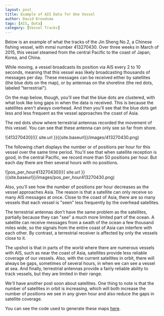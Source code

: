 ```yaml
---
layout: post
title: Example of AIS Data for One Vessel
author: David Kroodsma
tags: [AIS, Data]
category: [Vessel Tracks]
---
```


Below is an example of what the tracks of the Jin Sheng No.2, a Chinese fishing vessel, with mmsi number 413270430. Over three weeks in March of 2015, this vessel steamed from the central Pacific to the coast of Japan, Korea, and China. 

While moving, a vessel broadcasts its position via AIS every 2 to 10 seconds, meaning that this vessel was likely broadcasting thousands of messages per day. These messages can be received either by satellites (the blue dots on the map), or by antennas on the shoreline (the red dots, labeled "terrestrial").

On the map below, though, you'll see that the blue dots are clustered, with what look like long gaps in when the data is received. This is because the satellites aren't always overhead. And then you'll see that the blue dots get less and less frequent as the vessel approaches the coast of Asia. 

The red dots show where terrestrial antennas recorded the movement of this vessel. You can see that these antenna can only see so far from shore.

![413270430]({{ site.url }}{{site.baseurl}}/images/413270430.png)

The following chart displays the number or of positions per hour for this vessel over the same time period. You'll see that when satellite reception is good, in the central Pacific, we record more than 50 positions per hour. But each day there are then several hours with no positions. 

![pos_per_hour413270430]({{ site.url }}{{site.baseurl}}/images/pos_per_hour413270430.png)

Also, you'll see how the number of positions per hour decreases as the vessel approaches Asia. The reason is that a satellite can only receive so many AIS messages at once. Close to the coast of Asia, there are so many vessels that each vessel is "seen" less frequently by the overhead satellites.

The terrestrial antennas don't have the same problem as the satellites, partially because they can "see" a much more limited part of the ocean. A satellite can receive messages from a swath of the ocean a few thousand miles wide, so the signals from the entire coast of Asia can interfere with each other. By contrast, a terrestrial receiver is affected by only the vessels close to it.

The upshot is that in parts of the world where there are numerous vessels with AIS, such as near the coast of Asia, satellites provide less reliable coverage of our vessels. Also, with the current satellites in orbit, there will always be gaps, sometimes of several hours, in when we can see a vessel at sea. And finally, terrestrial antennas provide a fairly reliable ability to track vessels, but they are limited in their range.

We'll have another post soon about satellites. One thing to note is that the number of satellites in orbit is increasing, which will both increase the number of positions we see in any given hour and also reduce the gaps in satellite coverage. 

You can see the code used to generate these maps [here](https://github.com/GlobalFishingWatch/data-blog-code/blob/master/2016/12/AIS-Data-Examples.ipynb). 

